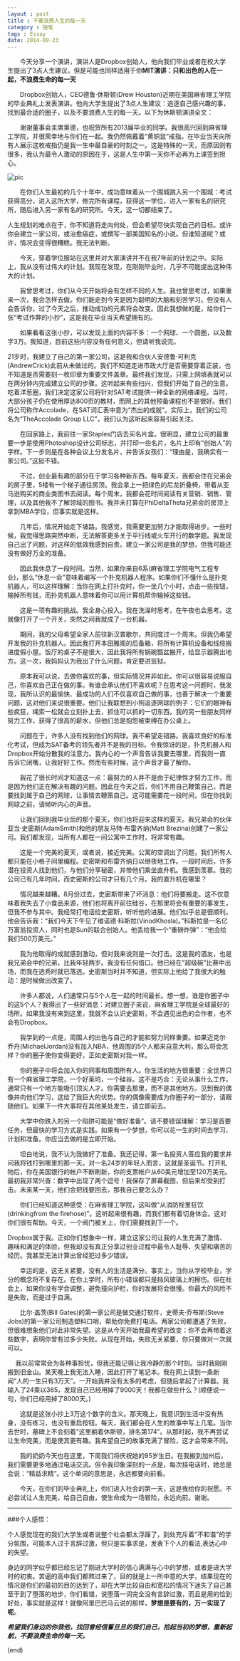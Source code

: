 ```yaml
---
layout : post
title : 不要浪费人生的每一天
category : 随笔
tags : Essay
date: 2014-09-23
---
```

　　今天分享一个演讲，演讲人是Dropbox创始人，他向我们毕业或者在校大学生提出了3点人生建议，但是可能也同样适用于你**MIT演讲：只和出色的人在一起，不浪费生命的每一天**

　　Dropbox创始人，CEO德鲁·休斯顿(Drew Houston)近期在美国麻省理工学院的毕业典礼上发表演讲。他向大学生提出了3点人生建议：追逐自己感兴趣的事，找到最合适的圈子，以及不要浪费人生的每一天。以下为休斯顿演讲全文：

　　谢谢董事会主席里德，也祝贺所有2013届毕业的同学。我很高兴回到麻省理工学院，并很荣幸地与你们在一起。我仍然佩戴着“黄铜鼠”戒指。在毕业当天向所有人展示这枚戒指仍是我一生中最自豪的时刻之一。这是特殊的一天，而原因则有很多，我认为最令人激动的原因在于，这是人生中第一天你不必再为上课签到担心。

  <!--more-->	

   ![pic](http://ww4.sinaimg.cn/mw690/bd5a4d63jw1ekmk8mpeipj20b408caah.jpg)

　　在你们人生最初的几个十年中，成功意味着从一个围城跳入另一个围城：考试获得高分，进入这所大学，修完所有课程，获得这一学位，进入一家有名的研究所，随后进入另一家有名的研究所。今天，这一切都结束了。

人生规划的难点在于，你不知道将走向何处，但会希望尽快实现自己的目标。或许你会建立一家公司，或治愈癌症，或撰写一部美国知名的小说。但谁知道呢？或许，情况会变得很糟糕。我无法判断。

　　今天，穿着学位服站在这里并对大家演讲并不在我7年前的计划之中。实际上，我从没有过伟大的计划。我现在发现，在刚刚毕业时，几乎不可能提出这种伟大的计划。

　　我曾思考过，你们从今天开始将会有怎样不同的人生。我也曾思考过，如果重来一次，我会怎样去做。你们能走到今天是因为聪明的大脑和刻苦学习。但没有人会告诉你，过了今天之后，推动成功的元素将会改变。因此我想做的是，给你们一张“考试作弊的小抄”，这是我在毕业当天希望拥有的。

　　如果看看这张小抄，可以发现上面的内容不多：一个网球、一个圆圈，以及数字3万。我知道，目前这些内容没有任何意义，但请听我说完。

  21岁时，我建立了自己的第一家公司，这是我和合伙人安德鲁·可利克(AndrewCrick)此前从未做过的。我们不知道走进市政大厅是否需要穿着正装，也不知道是否需要刻一枚印章为重要文件盖章。最终我们发现，只需上网填表就可以在两分钟内完成建立公司的步骤。这听起来有些扫兴，但我们开始了自己的生意。吃着洋葱圈，我们决定这家公司将针对SAT考试提供一种全新的网络课程。当时，大部分孩子仍在使用厚达800页的教材，而网上的其他预备课程也不是很好。我们将公司称作Accolade，在SAT词汇表中意为“杰出的成就”。实际上，我们的公司名为“TheAccolade Group LLC”，我们认为这听起来容易引起关注。

　　在回家路上，我前往一家Staples门店去买名片盒。很明显，建立公司的最重要一步是使用Photoshop设计公司标志，并打印一些名片，名片上印有“创始人”的字样。下一步则是在各种会议上分发名片，并告诉女孩们：“理由是，我确实有一家公司。”这挺不错。

　　不过，创业最有趣的部分在于学习各种新东西。每年夏天，我都会住在兄弟会的房子里，5楼有一个梯子通往房顶。我会拿上一把绿色的尼龙折叠椅，带着从亚马逊购买的商业类图书去阅读。每个周末，我都会花时间阅读有关营销、销售、管理，以及其他我不了解领域的图书。我并未打算在PhiDeltaTheta兄弟会的房顶上拿到MBA学位，但事实就是这样。

　　几年后，情况开始走下坡路。我感觉，我需要更加努力才能取得进步。一些时候，我觉得思路突然中断，无法解答更多关于平行线或火车开行的数学题。我发现自己出了问题，对这样的低效我感到自责。建立一家公司是我的梦想，但我可能还没有做好万全的准备。

　　因此我休息了一段时间。当然，如果你来自6系(麻省理工学院电气工程专业)，那么“休息一会”意味着编写一个扑克机器人程序。如果你们不懂什么是扑克机器人，可以这样理解：当你在网上打扑克时，你一坐几个小时，点击一些按钮，输掉所有钱，而扑克机器人意味着你可以用计算机帮你输掉这些钱。

　　这是一项有趣的挑战。我全身心投入。我在洗澡时思考，在午夜也会思考。这就像打开了一个开关，突然之间我就成了一台机器。

　　期间，我的父母希望全家人前往新汉普歇尔，共同度过一个周末。但我仍希望开发我的扑克机器人。因此我打开本田雅阁的后备箱，将所有计算机设备和线缆搬进度假小屋。饭厅的桌子不是很大，因此我将所有锅碗瓢盆搬开，给显示器腾出地方。这一次，我妈妈认为我出了什么问题，肯定要进监狱。

　　原本我可以说，去做你喜欢的事，但实际情况并非如此。你可以很容易说服自己，你喜欢自己正在做的事。有谁会承认他们不喜欢呢？在思考这一问题时，我发现，我所认识的最愉快、最成功的人们不仅喜欢自己做的事，也善于解决一个重要问题，这对他们来说很重要。他们让我联想到小狗追逐网球的例子：它们的眼神有些疯狂，绳索一松就会立刻扑上去，抓住可以抓的一切东西。我的另一些朋友同样努力工作，获得了很高的薪水，但他们总是抱怨被束缚在办公桌上。

　　问题在于，许多人没有找到他们的网球。我不希望走错路。我喜欢良好的标准化考试，但成为SAT备考的领先者并不是我的目标。令我惊讶的是，扑克机器人和Dropbox开始分散我的注意力。我内心的一个声音告诉我要去哪里，而我则一直告诉它闭嘴，让我好好工作。然而有些时候，这个声音才最了解你。

　　我花了很长时间才知道这一点：最努力的人并不是由于纪律性才努力工作，而是因为他们正在解决有趣的问题。因此在今天之后，你们不用自己鞭策自己，而是要找到属于自己的网球，让事情去鞭策自己。这可能需要花一段时间，但在你找到网球之前，请倾听内心的声音。

　　让我们回到我毕业后的那个夏天，你们也将迎来这样的夏天。我兄弟会的伙伴亚当·史密斯(AdamSmith)和他的朋友马特·布雷齐纳(Matt Brezina)创建了一家公司。我们都发现，当所有人都在一间公寓中工作时，将非常有趣。

　　这是一个完美的夏天，或者说，接近完美。公寓的空调出了问题，我们所有人都只能在小格子间里编程。史密斯和布雷齐纳日以继夜地工作。一段时间后，许多潜在投资人找到他们，与他们分享秘密，并带他们乘坐直升机。我感到羡慕。我的公司已有几年时间，而史密斯的公司才只有几个月。我的直升机在哪里？

　　情况越来越糟。8月份过去，史密斯带来了坏消息：他们将要搬走。这不仅意味着我失去了小食品来源，他们也将离开前往硅谷，在那里将会有重要的事发生，但我不参与其中。我经常打电话给史密斯，听听他的进展。他们似乎总是很顺利。他会告诉我：“我们今天下午见了维诺德·科斯拉(VinodKhosla)。”科斯拉是一名亿万富翁投资人，同时也是Sun的联合创始人。他丢给我一个“重磅炸弹”：“他会给我们500万美元。”

　　我为他取得的成就感到激动，但对我来说则是一次打击。这是我的酒友，也是我兄弟会中的兄弟，比我年轻两岁。我没有任何借口。他已经在“超级碗”比赛中出场，而我在选秀时就已落选。史密斯当时并不知道，但实际上他给了我很大的触动：是时候做出改变了。

　　许多人都说，人们通常只与5个人在一起的时间最长。想一想，谁是你圈子中的这5个人？我得出了一些好消息：对建立圈子来说，麻省理工学院是全球最好的场所。如果我没有来到这里，我就不会认识史密斯，不会遇见出色的合作者，也不会有Dropbox。

　　我学到的一点是，周围人的出色与自己的才能和努力同样重要。如果迈克尔·乔丹(MichaelJordan)没有加入NBA，他周围的5个人都来自意大利，那么将会怎样？你的圈子使你变得更好，正如史密斯对我一样。

　　你的圈子中将会加入你的同事和周围所有人。你生活的地方很重要：全世界只有一个麻省理工学院，一个好莱坞，一个硅谷。这不是巧合：无论从事什么工作，通常只有一个地方能吸引顶尖人才。你需要去那里，而不是其他地方。见到我的偶像并向他们学习，这给了我巨大的优势。你的偶像需要成为你圈子的一部分，请跟随他们。如果下一件大事将在其他某处发生，请立即前去。

　　大学中你跌入的另一个陷阱可能是“做好准备”。请不要错误理解：学习是首要任务，但最快的学习方式是实践。如果有一个梦想，你可以花一生的时间去学习、计划和准备。你应当去做的是立即开始。

　　坦白地说，我不认为我做好了准备。我还记得，第一名投资人答应我的要求并问我将钱打到哪里的那一天。对一名24岁的年轻人而言，这就是圣诞节。打开礼物后，你在美国银行的帐户不断刷新，你的支票帐户从60美元增加至120万美元。最初我非常兴奋：数字中出现了两个逗号！我保存了屏幕截图，但后来却受到打击。未来某一天，他们会把钱要回去，那我自己要怎么办？

　　你们已经知道这种感受：在麻省理工学院，这叫做“从消防栓里狂饮(drinkingfrom the firehose)”。这听起来很有趣，而我们都有着切身体会。这对你们很有帮助。今天，一个阀门被关上，你们需要找到下一个。

   Dropbox属于我。正如你们想象中一样，建立这家公司让我的人生充满了激情、趣味和满足的体验，但我却没有真正分享过创业过程中最令人耻辱、失望和痛苦的经历。我甚至无法计算出曾经犯过多少错误。

　　幸运的是，这无关紧要，没有人的生活是满分。事实上，当你从学校毕业，学分的概念将不复存在。在你上学时，所有小错误都只是挡风玻璃上的擦伤。但在社会上，如果你没有学会调整，避免撞向护栏，你的发展将会很慢。你最大的风险不是失败，而是过于自满。

　　比尔·盖茨(Bill Gates)的第一家公司是做交通灯软件，史蒂夫·乔布斯(Steve Jobs)的第一家公司制造塑料口哨，帮助你免费打电话。两家公司都遭遇了失败，但很难想象他们对此非常失望。这是从今天开始我最希望的改变：你不会再带着这些数字，表明你曾有过多少失败。从现在开始，失败无关紧要，你只要做对一次就可以。

　 我以前常常会为各种事担忧，但我还能记得让我冷静的那个时刻。当时我刚刚搬到旧金山。某天晚上我无法入睡，因此打开了笔记本。我在网上读到一条新闻“人的一生只有3万天”。一开始我并没有太多的考虑，但随后拿起了计算器。我输入了24乘以365，发现自己已经用掉了9000天！我都在做些什么？(顺便说一句，你们已经用掉了8000天。)

　　这就是这张小抄上3万这个数字的含义。那天晚上，我意识到生活中没有热身，没有练习，也没有重启按钮。每天，我们都会在人生的故事中写上几笔。当你去世时，墓碑上不会刻着“这里躺着休斯顿，排名第174”。从那时起，我不再尝试让生命完美，而是使其更有趣。我希望自己的故事充满了冒险，这才会带来不同。

　　我的奶奶今天也在这里，下周我们将庆祝她的95岁生日。在我搬到加州后，我们需要更多地通过电话交流。但令我印象深刻的一点是，每次挂电话时，她总是会说：“精益求精”。这个单词的意思是，永远都要向前看。

　　今天，在你们的毕业典礼上，你们进入社会的第一天，这是我给你的祝愿。不必尝试让人生完美，给自己自由，使生命成为一场冒险，永远向前。谢谢。

---

###个人感悟：

个人感觉现在的我们大学生或者说整个社会都太浮躁了，到处充斥着"不和谐"的学分氛围，可能本人过于言辞过激，但只是实事求是，发表下个人的看法,表达心中的失望。

身边的同学似乎都已经忘记了刚进大学时的信心满满与心中的梦想，或者是进大学时的初衷。苦逼的高中我们都熬过来了，目的就是上一所中意的大学，结果现在的情况是你们的最初的目的达到了，却在大学比较自由和宽松的情况下迷失了自己甚至于到了堕落的地步，你们看错，说堕落一词完全没有言辞过激，而且是用的恰到好处，事实就是这样！就像阿里巴巴马云说的那样，**梦想是要有的，万一实现了呢**。

_**希望我们身边的你我他，找回曾经信誓旦旦的我们自己，拾起当初的梦想，重新起航，不要浪费生命的每一天。**_

(end)

